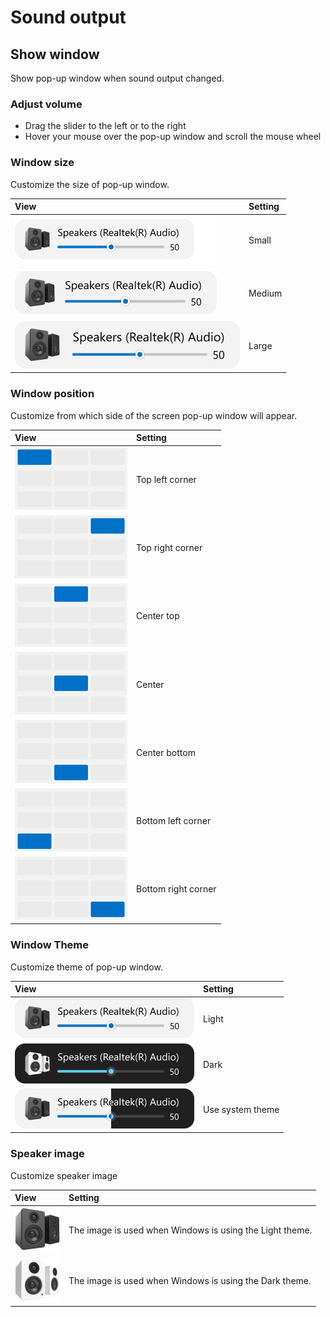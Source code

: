 # Sound output

## Show window

Show pop-up window when sound output changed.

### Adjust volume

- Drag the slider to the left or to the right
- Hover your mouse over the pop-up window and scroll the mouse wheel

### Window size

Customize the size of pop-up window.

View | Setting
:-- | :-- 
![](media/SoundOutput-Size-Small.png) | Small
![](media/SoundOutput-Size-Middle.png) | Medium
![](media/SoundOutput-Size-Large.png) | Large

### Window position

Customize from which side of the screen pop-up window will appear.

View | Setting
:-- | :-- 
![](media/SoundOutput-Position-Top-Left.png) | Top left corner
![](media/SoundOutput-Position-Top-Right.png) | Top right corner
![](media/SoundOutput-Position-Top-Center.png) | Center top
![](media/SoundOutput-Position-Center.png) | Center
![](media/SoundOutput-Position-Bottom-Center.png) | Center bottom
![](media/SoundOutput-Position-Bottom-Left.png) | Bottom left corner
![](media/SoundOutput-Position-Bottom-Right.png) | Bottom right corner

### Window Theme

Customize theme of pop-up window.

View | Setting
:-- | :-- 
![](media/SoundOutput-Theme-Light.png) | Light
![](media/SoundOutput-Theme-Dark.png) | Dark
![](media/SoundOutput-Theme-Auto.png) | Use system theme

### Speaker image

Customize speaker image

View | Setting
:-- | :-- 
![](media/SoundOutput-Speaker-Light.png) | The image is used when Windows is using the Light theme.
![](media/SoundOutput-Speaker-Dark.png) | The image is used when Windows is using the Dark theme.
